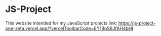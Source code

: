 # JS-Project
This website intended for my JavaScript projects
link: https://js-project-one-zeta.vercel.app/?vercelToolbarCode=EY1BpS6JfAH4bHI